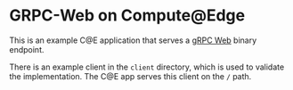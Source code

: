 # GRPC-Web on Compute@Edge

This is an example C@E application that serves a [gRPC Web](https://github.com/grpc/grpc-web) binary endpoint.

There is an example client in the `client` directory, which is used to validate the implementation. The C@E app serves this client on the `/` path.
